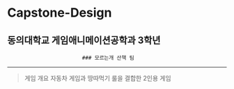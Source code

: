 # Capstone-Design
## 동의대학교 게임애니메이션공학과 3학년
                            ### 모르는개 산책 팀
---------------------------------------------------
> 게임 개요
> 자동차 게임과 땅따먹기 룰을 결합한 2인용 게임
